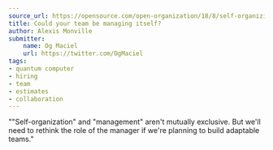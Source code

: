 ```yaml
---
source_url: https://opensource.com/open-organization/18/8/self-organizing-team-management
title: Could your team be managing itself?
author: Alexis Monville
submitter:
    name: Og Maciel
    url: https://twitter.com/OgMaciel
tags:
- quantum computer
- hiring
- team
- estimates
- collaboration
---
```


"\"Self-organization\" and \"management\" aren\'t mutually exclusive. But we\'ll need to rethink the role of the manager if we\'re planning to build adaptable teams." 
